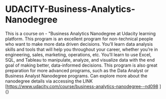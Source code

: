 # UDACITY-Business-Analytics-Nanodegree
This is a course on - "Business Analytics Nanodegree at Udacity learning platform.
This program is an excellent program for non-technical people who want to make more data driven
decisions. You’ll learn data analysis skills and tools that will help you throughout your career, whether
you’re in engineering, sales, marketing, operations, etc. You’ll learn to use Excel, SQL, and Tableau to
manipulate, analyze, and visualize data with the end goal of making better, data-informed decisions. This
program is also great preparation for more advanced programs, such as the Data Analyst or Business
Analyst Nanodegree programs.
Can explore more about the nanodegree details via accessing the LINK [https://www.udacity.com/course/business-analytics-nanodegree--nd098 ]{}
